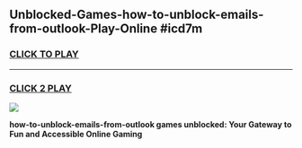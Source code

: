 
## Unblocked-Games-how-to-unblock-emails-from-outlook-Play-Online #icd7m
<h3>
<a href="https://news.freeplayer.one?title=how-to-unblock-emails-from-outlook&ref=3">CLICK TO PLAY</a></h3>
<hr>

<h3>
<a href="https://news.freeplayer.one?title=how-to-unblock-emails-from-outlook&ref=3">CLICK 2 PLAY</a>
  
</h3>

<a href="https://news.freeplayer.one?title=how-to-unblock-emails-from-outlook&ref=3"><img src="https://clearcache.store/games.png"></a>


**how-to-unblock-emails-from-outlook games unblocked: Your Gateway to Fun and Accessible Online Gaming**
